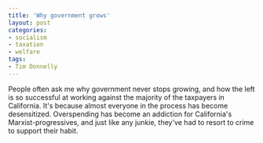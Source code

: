 ```yaml
---
title: 'Why government grows'
layout: post
categories:
- socialism
- taxation
- welfare
tags:
- Tim Donnelly
---
```


People often ask me why government never stops growing, and how the left is so successful at working against the majority of the taxpayers in California. It's because almost everyone in the process has become desensitized. Overspending has become an addiction for California's Marxist-progressives, and just like any junkie, they've had to resort to crime to support their habit.
